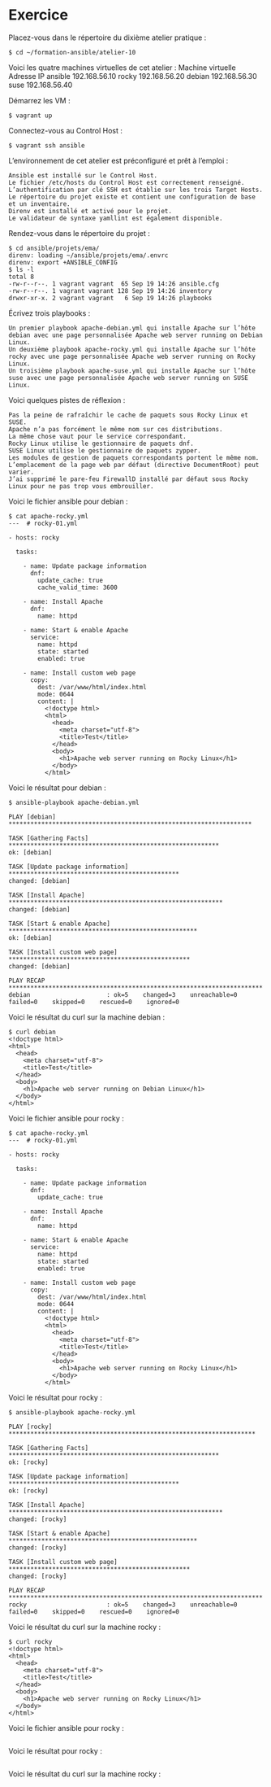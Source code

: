 # Exercice

Placez-vous dans le répertoire du dixième atelier pratique :
```
$ cd ~/formation-ansible/atelier-10
```
Voici les quatre machines virtuelles de cet atelier :
Machine virtuelle 	Adresse IP
ansible 	192.168.56.10
rocky 	192.168.56.20
debian 	192.168.56.30
suse 	192.168.56.40

Démarrez les VM :
```
$ vagrant up
```
Connectez-vous au Control Host :
```
$ vagrant ssh ansible
```
L’environnement de cet atelier est préconfiguré et prêt à l’emploi :

    Ansible est installé sur le Control Host.
    Le fichier /etc/hosts du Control Host est correctement renseigné.
    L’authentification par clé SSH est établie sur les trois Target Hosts.
    Le répertoire du projet existe et contient une configuration de base et un inventaire.
    Direnv est installé et activé pour le projet.
    Le validateur de syntaxe yamllint est également disponible.

Rendez-vous dans le répertoire du projet :
```
$ cd ansible/projets/ema/
direnv: loading ~/ansible/projets/ema/.envrc
direnv: export +ANSIBLE_CONFIG
$ ls -l
total 8
-rw-r--r--. 1 vagrant vagrant  65 Sep 19 14:26 ansible.cfg
-rw-r--r--. 1 vagrant vagrant 128 Sep 19 14:26 inventory
drwxr-xr-x. 2 vagrant vagrant   6 Sep 19 14:26 playbooks
```
Écrivez trois playbooks :

    Un premier playbook apache-debian.yml qui installe Apache sur l’hôte debian avec une page personnalisée Apache web server running on Debian Linux.
    Un deuxième playbook apache-rocky.yml qui installe Apache sur l’hôte rocky avec une page personnalisée Apache web server running on Rocky Linux.
    Un troisième playbook apache-suse.yml qui installe Apache sur l’hôte suse avec une page personnalisée Apache web server running on SUSE Linux.

Voici quelques pistes de réflexion :

    Pas la peine de rafraîchir le cache de paquets sous Rocky Linux et SUSE.
    Apache n’a pas forcément le même nom sur ces distributions.
    La même chose vaut pour le service correspondant.
    Rocky Linux utilise le gestionnaire de paquets dnf.
    SUSE Linux utilise le gestionnaire de paquets zypper.
    Les modules de gestion de paquets correspondants portent le même nom.
    L’emplacement de la page web par défaut (directive DocumentRoot) peut varier.
    J’ai supprimé le pare-feu FirewallD installé par défaut sous Rocky Linux pour ne pas trop vous embrouiller.

Voici le fichier ansible pour debian :
```
$ cat apache-rocky.yml 
---  # rocky-01.yml

- hosts: rocky

  tasks:

    - name: Update package information
      dnf:
        update_cache: true
        cache_valid_time: 3600

    - name: Install Apache
      dnf:
        name: httpd

    - name: Start & enable Apache
      service:
        name: httpd
        state: started
        enabled: true

    - name: Install custom web page
      copy:
        dest: /var/www/html/index.html
        mode: 0644
        content: |
          <!doctype html>
          <html>
            <head>
              <meta charset="utf-8">
              <title>Test</title>
            </head>
            <body>
              <h1>Apache web server running on Rocky Linux</h1>
            </body>
          </html>
```
Voici le résultat pour debian :
```
$ ansible-playbook apache-debian.yml

PLAY [debian] *******************************************************************

TASK [Gathering Facts] **********************************************************
ok: [debian]

TASK [Update package information] ***********************************************
changed: [debian]

TASK [Install Apache] ***********************************************************
changed: [debian]

TASK [Start & enable Apache] ****************************************************
ok: [debian]

TASK [Install custom web page] **************************************************
changed: [debian]

PLAY RECAP **********************************************************************
debian                     : ok=5    changed=3    unreachable=0    failed=0    skipped=0    rescued=0    ignored=0 
```
Voici le résultat du curl sur la machine debian :
```
$ curl debian
<!doctype html>
<html>
  <head>
    <meta charset="utf-8">
    <title>Test</title>
  </head>
  <body>
    <h1>Apache web server running on Debian Linux</h1>
  </body>
</html>
```

Voici le fichier ansible pour rocky :
```
$ cat apache-rocky.yml 
---  # rocky-01.yml

- hosts: rocky

  tasks:

    - name: Update package information
      dnf:
        update_cache: true

    - name: Install Apache
      dnf:
        name: httpd

    - name: Start & enable Apache
      service:
        name: httpd
        state: started
        enabled: true

    - name: Install custom web page
      copy:
        dest: /var/www/html/index.html
        mode: 0644
        content: |
          <!doctype html>
          <html>
            <head>
              <meta charset="utf-8">
              <title>Test</title>
            </head>
            <body>
              <h1>Apache web server running on Rocky Linux</h1>
            </body>
          </html>
```
Voici le résultat pour rocky :
```
$ ansible-playbook apache-rocky.yml 

PLAY [rocky] ********************************************************************

TASK [Gathering Facts] **********************************************************
ok: [rocky]

TASK [Update package information] ***********************************************
ok: [rocky]

TASK [Install Apache] ***********************************************************
changed: [rocky]

TASK [Start & enable Apache] ****************************************************
changed: [rocky]

TASK [Install custom web page] **************************************************
changed: [rocky]

PLAY RECAP **********************************************************************
rocky                      : ok=5    changed=3    unreachable=0    failed=0    skipped=0    rescued=0    ignored=0  
```
Voici le résultat du curl sur la machine rocky :
```
$ curl rocky
<!doctype html>
<html>
  <head>
    <meta charset="utf-8">
    <title>Test</title>
  </head>
  <body>
    <h1>Apache web server running on Rocky Linux</h1>
  </body>
</html>
```

Voici le fichier ansible pour rocky :
```
```
Voici le résultat pour rocky :
```
```
Voici le résultat du curl sur la machine rocky :
```
```
